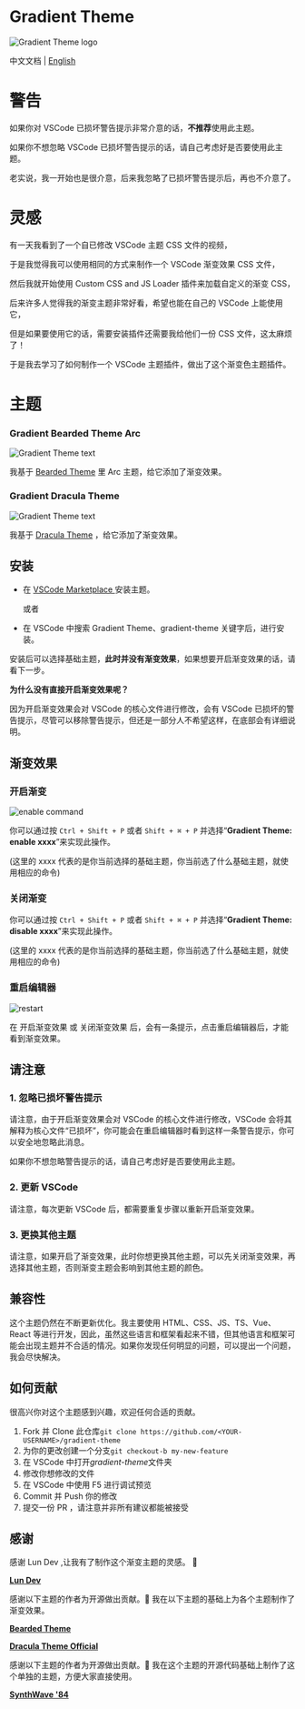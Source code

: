 # Gradient Theme

![Gradient Theme logo](./banner.png)

中文文档 | [English](./README.md)

# 警告

如果你对 VSCode 已损坏警告提示非常介意的话，**不推荐**使用此主题。

如果你不想忽略 VSCode 已损坏警告提示的话，请自己考虑好是否要使用此主题。

老实说，我一开始也是很介意，后来我忽略了已损坏警告提示后，再也不介意了。

# 灵感

有一天我看到了一个自已修改 VSCode 主题 CSS 文件的视频，

于是我觉得我可以使用相同的方式来制作一个 VSCode 渐变效果 CSS 文件，

然后我就开始使用 Custom CSS and JS Loader 插件来加载自定义的渐变 CSS，

后来许多人觉得我的渐变主题非常好看，希望也能在自己的 VSCode 上能使用它，

但是如果要使用它的话，需要安装插件还需要我给他们一份 CSS 文件，这太麻烦了！

于是我去学习了如何制作一个 VSCode 主题插件，做出了这个渐变色主题插件。

# 主题

### Gradient Bearded Theme Arc

![Gradient Theme text](./gradient-bearded-theme-arc.png)

我基于 [Bearded Theme](https://marketplace.visualstudio.com/items?itemName=BeardedBear.beardedtheme) 里 Arc 主题，给它添加了渐变效果。

### Gradient Dracula Theme

![Gradient Theme text](./gradient-dracula-theme.png)

我基于 [Dracula Theme](https://marketplace.visualstudio.com/items?itemName=dracula-theme.theme-dracula) ，给它添加了渐变效果。

## 安装

- 在 [ VSCode Marketplace ](https://marketplace.visualstudio.com/items?itemName=shaobeichen.gradient-theme) 安装主题。

  或者

- 在 VSCode 中搜索 Gradient Theme、gradient-theme 关键字后，进行安装。

安装后可以选择基础主题，**此时并没有渐变效果**，如果想要开启渐变效果的话，请看下一步。

**为什么没有直接开启渐变效果呢？**

因为开启渐变效果会对 VSCode 的核心文件进行修改，会有 VSCode 已损坏的警告提示，尽管可以移除警告提示，但还是一部分人不希望这样，在底部会有详细说明。

## 渐变效果

### 开启渐变

![enable command](./command.png)

你可以通过按 `Ctrl + Shift + P` 或者 `Shift + ⌘ + P` 并选择“**Gradient Theme: enable xxxx**”来实现此操作。

(这里的 xxxx 代表的是你当前选择的基础主题，你当前选了什么基础主题，就使用相应的命令)

### 关闭渐变

你可以通过按 `Ctrl + Shift + P` 或者 `Shift + ⌘ + P` 并选择“**Gradient Theme: disable xxxx**”来实现此操作。

(这里的 xxxx 代表的是你当前选择的基础主题，你当前选了什么基础主题，就使用相应的命令)

### 重启编辑器

![restart](./restart.png)

在 开启渐变效果 或 关闭渐变效果 后，会有一条提示，点击重启编辑器后，才能看到渐变效果。

## 请注意

### 1. 忽略已损坏警告提示

请注意，由于开启渐变效果会对 VSCode 的核心文件进行修改，VSCode 会将其解释为核心文件“已损坏”，你可能会在重启编辑器时看到这样一条警告提示，你可以安全地忽略此消息。

如果你不想忽略警告提示的话，请自己考虑好是否要使用此主题。

### 2. 更新 VSCode

请注意，每次更新 VSCode 后，都需要重复步骤以重新开启渐变效果。

### 3. 更换其他主题

请注意，如果开启了渐变效果，此时你想更换其他主题，可以先关闭渐变效果，再选择其他主题，否则渐变主题会影响到其他主题的颜色。

## 兼容性

这个主题仍然在不断更新优化。我主要使用 HTML、CSS、JS、TS、Vue、React 等进行开发，因此，虽然这些语言和框架看起来不错，但其他语言和框架可能会出现主题并不合适的情况。如果你发现任何明显的问题，可以提出一个问题，我会尽快解决。

## 如何贡献

很高兴你对这个主题感到兴趣，欢迎任何合适的贡献。

1. Fork 并 Clone 此仓库`git clone https://github.com/<YOUR-USERNAME>/gradient-theme`
2. 为你的更改创建一个分支`git checkout-b my-new-feature`
3. 在 VSCode 中打开*gradient-theme*文件夹
4. 修改你想修改的文件
5. 在 VSCode 中使用 F5 进行调试预览
6. Commit 并 Push 你的修改
7. 提交一份 PR ，请注意并非所有建议都能被接受

## 感谢

感谢 Lun Dev ,让我有了制作这个渐变主题的灵感。 🙏

**[Lun Dev](https://www.youtube.com/@lundeveloper)**

感谢以下主题的作者为开源做出贡献。🙏 我在以下主题的基础上为各个主题制作了渐变效果。

**[Bearded Theme](https://marketplace.visualstudio.com/items?itemName=BeardedBear.beardedtheme)**

**[Dracula Theme Official](https://marketplace.visualstudio.com/items?itemName=dracula-theme.theme-dracula)**

感谢以下主题的作者为开源做出贡献。🙏 我在这个主题的开源代码基础上制作了这个单独的主题，方便大家直接使用。

**[SynthWave '84](https://github.com/robb0wen/synthwave-vscode)**
